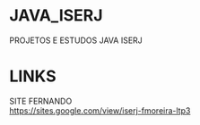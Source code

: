 # JAVA_ISERJ
PROJETOS E ESTUDOS JAVA ISERJ

# LINKS 
SITE FERNANDO<br>
https://sites.google.com/view/iserj-fmoreira-ltp3
